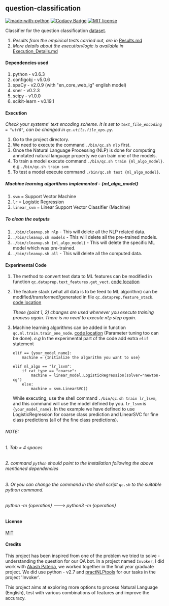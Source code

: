 ## question-classification

[![made-with-python](https://img.shields.io/badge/Made%20with-Python-1f425f.svg)](https://www.python.org/)    [![Codacy Badge](https://api.codacy.com/project/badge/Grade/4a93dde781c5421d9078f49687df8bf1)](https://app.codacy.com/project/Pratik-Barhate/question-classification/dashboard)    [![MIT license](https://img.shields.io/badge/License-MIT-blue.svg)](https://github.com/Pratik-Barhate/question-classification/blob/master/LICENSE)

Classifier for the question classification [dataset](http://cogcomp.org/Data/QA/QC/).

1. _Results from the empirical tests carried out, are in_ [Results.md](https://github.com/Pratik-Barhate/question-classification/blob/master/documentation/Results.md)
2. _More details about the execution/logic is available in_ [Execution_Details.md](https://github.com/Pratik-Barhate/question-classification/blob/master/documentation/Execution_Details.md)

#### Dependencies used

1. python - v3.6.3
2. configobj - v5.0.6
3. spaCy - v2.0.9 (with "en_core_web_lg" english model)
4. sner - v0.2.3
5. scipy - v1.0.0
6. scikit-learn - v0.19.1

#### Execution

_Check your systems' text encoding scheme. It is set to `text_file_encoding = "utf8"`, can be changed in `qc.utils.file_ops.py`._

1. Go to the project directory.
2. We need to execute the command `./bin/qc.sh nlp` first.
3. Once the Natural Language Processing (NLP) is done for computing annotated natural language property we can train
   one of the models.
4. To train a model execute command `./bin/qc.sh train {ml_algo_model}`. e.g `./bin/qc.sh train svm`
5. To test a model execute command `./bin/qc.sh test {ml_algo_model}`.

##### Machine learning algorithms implemented - {ml_algo_model}

1. `svm` = Support Vector Machine
2. `lr` = Logistic Regression
3. `linear_svm` = Linear Support Vector Classifier (Machine)

##### To clean the outputs

1. `./bin/cleanup.sh nlp` - This will delete all the NLP related data.
2. `./bin/cleanup.sh models` - This will delete all the pre-trained models.
3. `./bin/cleanup.sh {ml_algo_model}` - This will delete the specific ML model which was pre-trained.
4. `./bin/cleanup.sh all` - This will delete all the computed data.

#### Experimental Code

1. The method to convert text data to ML features can be modified in function `qc.dataprep.text_features.get_vect`. [code location](https://github.com/Pratik-Barhate/question-classification/blob/master/qc/dataprep/text_features.py)
2. The feature stack (what all data is to be feed to ML algorithm) can be modified/transformed/generated
   in file `qc.dataprep.feature_stack`. [code location](https://github.com/Pratik-Barhate/question-classification/blob/master/qc/dataprep/feature_stack.py)

   _These (point 1, 2) changes are used whenever you execute training process again.
   There is no need to execute `nlp` step again._

3. Machine learning algorithms can be added in function `qc.ml.train.train_one_node`. [code location](https://github.com/Pratik-Barhate/question-classification/blob/master/qc/ml/train.py)
(Parameter tuning too can be done). *e.g* In the experimental part of the code add extra `elif` statement

   ```
   elif == {your_model_name}:
       machine = {Initialize the algorithm you want to use}
   ```

   ```
   elif ml_algo == "lr_lsvm":
       if cat_type == "coarse":
           machine = linear_model.LogisticRegression(solver="newton-cg")
       else:
           machine = svm.LinearSVC()
   ```

   While executing, use the shell command `./bin/qc.sh train lr_lsvm`, and this command will use the model defined by you.
   `lr_lsvm` is `{your_model_name}`. In the example we have defined to use LogisticRegression
   for coarse class prediction and LinearSVC for fine class predictions (all of the fine class predictions).

###### *NOTE:*
###### *1. Tab = 4 spaces*
###### *2. command `python` should point to the installation following the above mentioned dependencies*
###### *3. Or you can change the command in the shell script `qc.sh` to the suitable python command.*
###### *python -m {operation} ---> python3 -m {operation}*

#### License

[MIT](https://github.com/Pratik-Barhate/question-classification/blob/master/LICENSE)

#### Credits

This project has been inspired from one of the problem we tried to solve - understanding the question for our QA bot.
In a project named `Invoker`, I did work with [Akash Pateria](https://github.com/Akash-Pateria), we worked together
in the final year graduate project. We did use python - v2.7 and [practNLPtools](https://github.com/biplab-iitb/practNLPTools)
for our tasks in the project 'Invoker'.

This project aims at exploring more options to process Natural Language (English), test with various combinations of
features and improve the accuracy.
